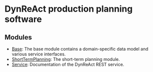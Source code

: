 # DynReAct production planning software

## Modules

* [Base](./docs/DynReActBase/index.html): The base module contains a domain-specific data model and various service interfaces.
* [ShortTermPlanning](./docs/ShortTermPlanning/index.html): The short-term planning module.
* [Service](./service/index.html): Documentation of the DynReAct REST service.

